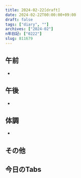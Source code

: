 ```yaml
---
title: 2024-02-22[draft]
date: 2024-02-22T00:00:00+09:00
draft: false
tags: ["diary", ""]
archives: ["2024-02"]
n年日記: ["0222"]
slug: 811679
---
```

## 午前
- 
## 午後
- 
## 体調
- 
## その他
## 今日のTabs
